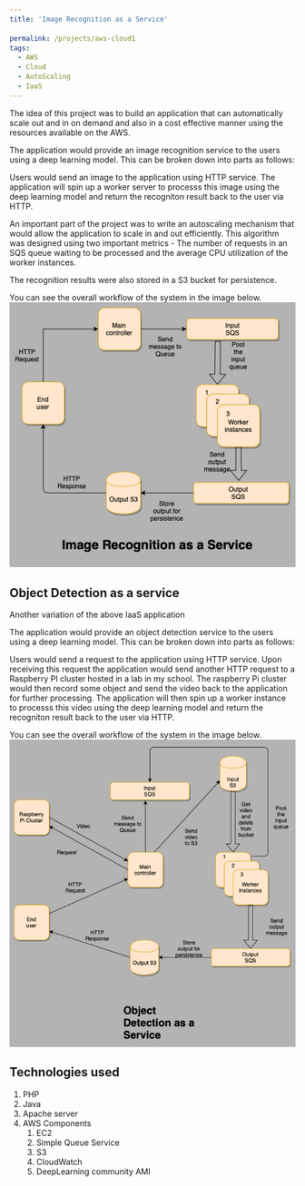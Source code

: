 ```yaml
---
title: 'Image Recognition as a Service'

permalink: /projects/aws-cloud1
tags:
  - AWS
  - Cloud
  - AutoScaling
  - IaaS
---
```


The idea of this project was to build an application that can automatically scale out and in on demand and also in a cost effective manner using the resources available on the AWS. 

The application would provide an image recognition service to the users using a deep learning model. This can be  broken down into parts as follows:

Users would send an image to the application using HTTP service. The application will spin up a worker server to processs this image using the deep learning model and return the recogniton result back to the user via HTTP.

An important part of the project was to write an autoscaling mechanism that would allow the application to scale in and out efficiently. This algorithm was designed using two important metrics - The number of requests in an SQS queue waiting to be processed and the average CPU utilization of the worker instances.

The recognition results were also stored in a S3 bucket for persistence.

You can see the overall workflow of the system in the image below.
<br/><img src='/images/image-recognition.png'>


Object Detection as a service
------
Another variation of the above IaaS application

The application would provide an object detection service to the users using a deep learning model. This can be  broken down into parts as follows:

Users would send a request to the application using HTTP service. Upon receiving this request the application would send another HTTP request to a Raspberry PI cluster hosted in a lab in my school. The raspberry Pi cluster would then record some object and send the video back to the application for further processing. The application will then spin up a worker instance to processs this video using the deep learning model and return the recogniton result back to the user via HTTP.

You can see the overall workflow of the system in the image below.
<br/><img src='/images/Object-detection2.png'>

Technologies used
------
1. PHP
2. Java
3. Apache server
4. AWS Components
	1. EC2
	2. Simple Queue Service
	3. S3
	4. CloudWatch
	5. DeepLearning community AMI
